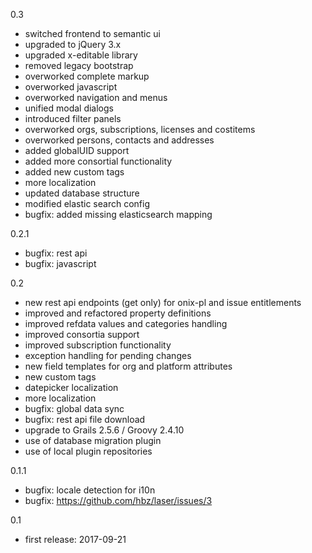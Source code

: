 0.3

- switched frontend to semantic ui 
- upgraded to jQuery 3.x
- upgraded x-editable library
- removed legacy bootstrap
- overworked complete markup
- overworked javascript
- overworked navigation and menus
- unified modal dialogs
- introduced filter panels
- overworked orgs, subscriptions, licenses and costitems
- overworked persons, contacts and addresses
- added globalUID support
- added more consortial functionality
- added new custom tags
- more localization
- updated database structure
- modified elastic search config
- bugfix: added missing elasticsearch mapping

0.2.1

- bugfix: rest api 
- bugfix: javascript

0.2

- new rest api endpoints (get only) for onix-pl and issue entitlements
- improved and refactored property definitions
- improved refdata values and categories handling
- improved consortia support
- improved subscription functionality
- exception handling for pending changes
- new field templates for org and platform attributes
- new custom tags
- datepicker localization
- more localization
- bugfix: global data sync
- bugfix: rest api file download
- upgrade to Grails 2.5.6 / Groovy 2.4.10
- use of database migration plugin
- use of local plugin repositories

0.1.1

- bugfix: locale detection for i10n
- bugfix: https://github.com/hbz/laser/issues/3

0.1  

- first release: 2017-09-21
